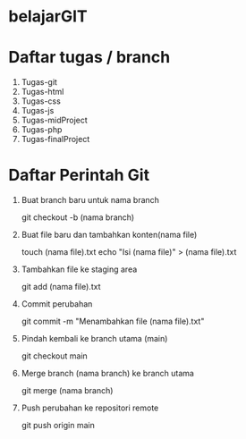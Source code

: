 # belajarGIT

# Daftar tugas / branch
1. Tugas-git
2. Tugas-html
3. Tugas-css
4. Tugas-js
5. Tugas-midProject
6. Tugas-php
7. Tugas-finalProject

# Daftar Perintah Git

1. Buat branch baru untuk nama branch 
	
	git checkout -b (nama branch)

2. Buat file baru dan tambahkan konten(nama file)
	
	touch (nama file).txt
	echo "Isi (nama file)" > (nama file).txt

3. Tambahkan file ke staging area
	
	git add (nama file).txt

4. Commit perubahan
	
	git commit -m "Menambahkan file (nama file).txt"

5. Pindah kembali ke branch utama (main)
	
	git checkout main

6. Merge branch (nama branch) ke branch utama
	
	git merge (nama branch)

7. Push perubahan ke repositori remote
	
	git push origin main
